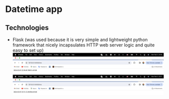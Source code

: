 # Datetime app 

## Technologies 
* Flask (was used because it is very simple and lightweight python framework that nicely incapsulates HTTP web server logic and quite easy to set up)
![20.50](20.50.png)
![20.51](22.51.png)
